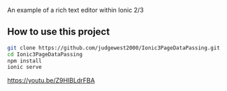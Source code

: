 An example of a rich text editor within Ionic 2/3

## How to use this project

```bash
git clone https://github.com/judgewest2000/Ionic3PageDataPassing.git
cd Ionic3PageDataPassing
npm install
ionic serve
```
https://youtu.be/Z9HIBLdrFBA
